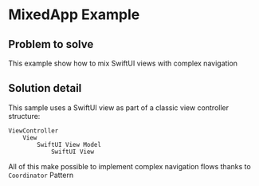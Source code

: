 # MixedApp Example

## Problem to solve

This example show how to mix SwiftUI views with complex navigation

## Solution detail

This sample uses a SwiftUI view as part of a classic view controller structure:
```
ViewController
    View
        SwiftUI View Model
            SwiftUI View
```

All of this make possible to implement complex navigation flows thanks to `Coordinator` Pattern